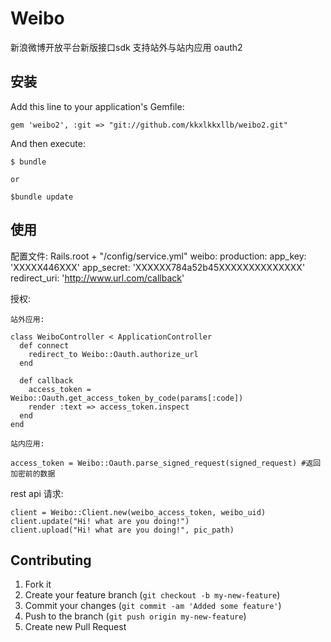 # Weibo

  新浪微博开放平台新版接口sdk 支持站外与站内应用 oauth2

## 安装

Add this line to your application's Gemfile:

    gem 'weibo2', :git => "git://github.com/kkxlkkxllb/weibo2.git"

And then execute:

    $ bundle
    
    or
    
    $bundle update
    
## 使用
  
  配置文件: Rails.root + "/config/service.yml"
    weibo:
    	production:
      	app_key: 'XXXXX446XXX'
      	app_secret: 'XXXXXX784a52b45XXXXXXXXXXXXXX'
      	redirect_uri: 'http://www.url.com/callback'
  
 授权:
 
    站外应用:
    
    class WeiboController < ApplicationController
      def connect
        redirect_to Weibo::Oauth.authorize_url
      end

      def callback
        access_token = Weibo::Oauth.get_access_token_by_code(params[:code])
        render :text => access_token.inspect
      end
    end
    
    站内应用:
    
    access_token = Weibo::Oauth.parse_signed_request(signed_request) #返回加密前的数据
    
  rest api 请求:
  
    client = Weibo::Client.new(weibo_access_token, weibo_uid)
    client.update("Hi! what are you doing!")
    client.upload("Hi! what are you doing!", pic_path)
    
## Contributing

1. Fork it
2. Create your feature branch (`git checkout -b my-new-feature`)
3. Commit your changes (`git commit -am 'Added some feature'`)
4. Push to the branch (`git push origin my-new-feature`)
5. Create new Pull Request
